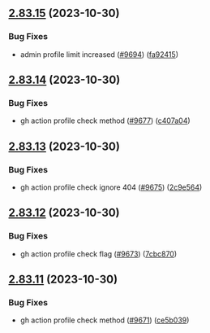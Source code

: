 ## [2.83.15](https://github.com/EddieHubCommunity/BioDrop/compare/v2.83.14...v2.83.15) (2023-10-30)


### Bug Fixes

* admin profile limit increased ([#9694](https://github.com/EddieHubCommunity/BioDrop/issues/9694)) ([fa92415](https://github.com/EddieHubCommunity/BioDrop/commit/fa92415448015a1c37876ca0f5cefbe1844ab7ec))



## [2.83.14](https://github.com/EddieHubCommunity/BioDrop/compare/v2.83.13...v2.83.14) (2023-10-30)


### Bug Fixes

* gh action profile check method ([#9677](https://github.com/EddieHubCommunity/BioDrop/issues/9677)) ([c407a04](https://github.com/EddieHubCommunity/BioDrop/commit/c407a045adcc8de2f383bc82d529e32c1b06b511))



## [2.83.13](https://github.com/EddieHubCommunity/BioDrop/compare/v2.83.12...v2.83.13) (2023-10-30)


### Bug Fixes

* gh action profile check ignore 404 ([#9675](https://github.com/EddieHubCommunity/BioDrop/issues/9675)) ([2c9e564](https://github.com/EddieHubCommunity/BioDrop/commit/2c9e564927963fc4d8205a27a6c5a6a50e83064a))



## [2.83.12](https://github.com/EddieHubCommunity/BioDrop/compare/v2.83.11...v2.83.12) (2023-10-30)


### Bug Fixes

* gh action profile check flag ([#9673](https://github.com/EddieHubCommunity/BioDrop/issues/9673)) ([7cbc870](https://github.com/EddieHubCommunity/BioDrop/commit/7cbc870a3ee1aea57d5ccf0f50cab9979ce66ee0))



## [2.83.11](https://github.com/EddieHubCommunity/BioDrop/compare/v2.83.10...v2.83.11) (2023-10-30)


### Bug Fixes

* gh action profile check method ([#9671](https://github.com/EddieHubCommunity/BioDrop/issues/9671)) ([ce5b039](https://github.com/EddieHubCommunity/BioDrop/commit/ce5b0395170008096e1e671e649045144bea0a32))



